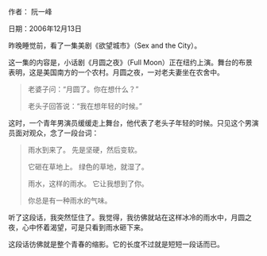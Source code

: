 作者： 阮一峰

日期：2006年12月13日

昨晚睡觉前，看了一集美剧《欲望城市》（Sex and the City）。

这一集的内容是，小话剧《月圆之夜》（Full Moon）正在纽约上演。舞台的布景表明，这是美国南方的一个农村。月圆之夜，一对老夫妻坐在农舍中。

>老婆子问：“月圆了。你在想什么？”
>
>老头子回答说：“我在想年轻的时候。”

这时，一个青年男演员缓缓走上舞台，他代表了老头子年轻的时候。只见这个男演员面对观众，念了一段台词：

>雨水到来了。
>先是坚硬，然后变软。
>
>它砸在草地上。
>绿色的草地，就湿了。
>
>雨水，这样的雨水。
>它让我想到了你。
>
>你总是有一种雨水的气味。

听了这段话，我突然怔住了。我觉得，我彷佛就站在这样冰冷的雨水中，月圆之夜，心中怀着渴望，可是只看到雨水砸下来。

这段话彷佛就是整个青春的缩影。它的长度不过就是短短一段话而已。